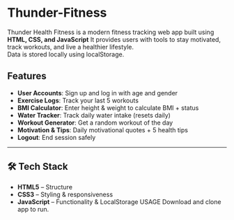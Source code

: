 # Thunder-Fitness

Thunder Health Fitness is a modern fitness tracking web app built using **HTML, CSS, and JavaScript** 
It provides users with tools to stay motivated, track workouts, and live a healthier lifestyle.  
Data is stored locally using localStorage.

##  Features
-  **User Accounts**: Sign up and log in with age and gender
-  **Exercise Logs**: Track your last 5 workouts
-  **BMI Calculator**: Enter height & weight to calculate BMI + status
-  **Water Tracker**: Track daily water intake (resets daily)
-  **Workout Generator**: Get a random workout of the day
-  **Motivation & Tips**: Daily motivational quotes + 5 health tips
-  **Logout**: End session safely

---

## 🛠️ Tech Stack
- **HTML5** – Structure
- **CSS3** – Styling & responsiveness
- **JavaScript** – Functionality & LocalStorage
  USAGE
  Download and clone app to run.
